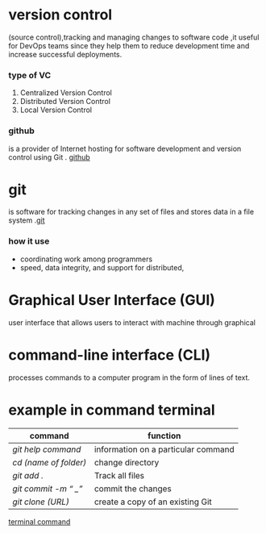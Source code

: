 # version control
 (source control),tracking and managing changes to software code ,it useful for DevOps teams since they help them to reduce development time and increase successful deployments.
 ### type of VC
  1. Centralized Version Control
  2. Distributed Version Control
  3. Local Version Control

  ### github 
  is a provider of Internet hosting for software development and version control using Git . [github](https://github.com/)

# git 
 is software for tracking changes in any set of files and stores data in a file system .[git](https://git-scm.com/)

  ### how it use 

  * coordinating work among programmers
  * speed, data integrity, and support for distributed,

 # Graphical User Interface (GUI)

  user interface that allows users to interact with machine through graphical

 # command-line interface (CLI) 

  processes commands to a computer program in the form of lines of text.

  # example in command terminal

  command               | function
  ------------------    |-------------
  *git help command*    | information on a particular command
  *cd (name of folder)* | change directory
  *git add .*           | Track all files
  *git commit -m “ _”*  | commit the changes
  *git clone (URL)*     | create a copy of an existing Git
  
  [terminal command](https://docs.gitlab.com/ee/gitlab-basics/start-using-git.html)
  

